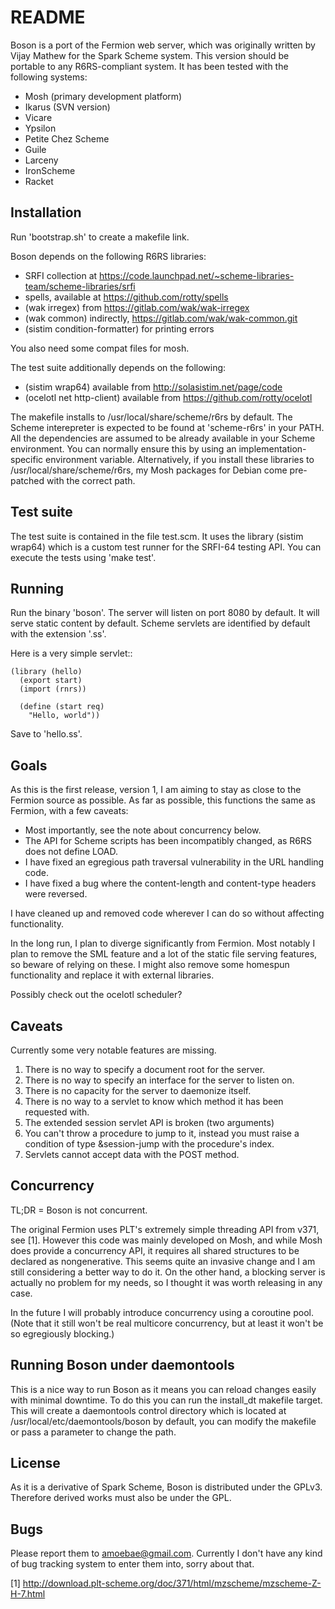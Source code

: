 README
======

Boson is a port of the Fermion web server, which was originally written by Vijay
Mathew for the Spark Scheme system.  This version should be portable to any
R6RS-compliant system.  It has been tested with the following systems:

* Mosh (primary development platform)
* Ikarus (SVN version)
* Vicare
* Ypsilon
* Petite Chez Scheme
* Guile
* Larceny
* IronScheme
* Racket

Installation
------------

Run 'bootstrap.sh' to create a makefile link.

Boson depends on the following R6RS libraries:

* SRFI collection at
  https://code.launchpad.net/~scheme-libraries-team/scheme-libraries/srfi
* spells, available at https://github.com/rotty/spells
* (wak irregex) from https://gitlab.com/wak/wak-irregex
* (wak common) indirectly, https://gitlab.com/wak/wak-common.git
* (sistim condition-formatter) for printing errors

You also need some compat files for mosh.

The test suite additionally depends on the following:
* (sistim wrap64) available from http://solasistim.net/page/code
* (ocelotl net http-client) available from https://github.com/rotty/ocelotl

The makefile installs to /usr/local/share/scheme/r6rs by default.  The Scheme
interepreter is expected to be found at 'scheme-r6rs' in your PATH.  All the
dependencies are assumed to be already available in your Scheme environment.
You can normally ensure this by using an implementation-specific environment
variable.  Alternatively, if you install these libraries to
/usr/local/share/scheme/r6rs, my Mosh packages for Debian come pre-patched with
the correct path.

Test suite
----------

The test suite is contained in the file test.scm.  It uses the library (sistim
wrap64) which is a custom test runner for the SRFI-64 testing API.  You can
execute the tests using 'make test'.

Running
-------

Run the binary 'boson'.  The server will listen on port 8080 by default.
It will serve static content by default.
Scheme servlets are identified by default with the extension '.ss'.

Here is a very simple servlet::

    (library (hello)
      (export start)
      (import (rnrs))

      (define (start req)
        "Hello, world"))

Save to 'hello.ss'.

Goals
-----

As this is the first release, version 1, I am aiming to stay as close to the
Fermion source as possible.  As far as possible, this functions the same as
Fermion, with a few caveats:

* Most importantly, see the note about concurrency below.
* The API for Scheme scripts has been incompatibly changed, as R6RS does not
  define LOAD.
* I have fixed an egregious path traversal vulnerability in the URL handling
  code.
* I have fixed a bug where the content-length and content-type headers were
  reversed.

I have cleaned up and removed code wherever I can do so without affecting
functionality.

In the long run, I plan to diverge significantly from Fermion.  Most notably I
plan to remove the SML feature and a lot of the static file serving features, so
beware of relying on these.  I might also remove some homespun functionality and
replace it with external libraries.

Possibly check out the ocelotl scheduler?

Caveats
-------

Currently some very notable features are missing.

1.  There is no way to specify a document root for the server.
2.  There is no way to specify an interface for the server to listen on.
3.  There is no capacity for the server to daemonize itself.
4.  There is no way to a servlet to know which method it has been requested with.
5.  The extended session servlet API is broken (two arguments)
6.  You can't throw a procedure to jump to it, instead you must raise a
    condition of type &session-jump with the procedure's index.
7.  Servlets cannot accept data with the POST method.

Concurrency
-----------

TL;DR = Boson is not concurrent.

The original Fermion uses PLT's extremely simple threading API from v371, see
[1].  However this code was mainly developed on Mosh, and while Mosh does
provide a concurrency API, it requires all shared structures to be declared as
nongenerative.  This seems quite an invasive change and I am still considering a
better way to do it.  On the other hand, a blocking server is actually no
problem for my needs, so I thought it was worth releasing in any case.

In the future I will probably introduce concurrency using a coroutine pool.
(Note that it still won't be real multicore concurrency, but at least it won't
be so egregiously blocking.)

Running Boson under daemontools
-------------------------------

This is a nice way to run Boson as it means you can reload changes easily with
minimal downtime.  To do this you can run the install_dt makefile target.  This
will create a daemontools control directory which is located at
/usr/local/etc/daemontools/boson by default, you can modify the makefile or pass
a parameter to change the path.

License
-------

As it is a derivative of Spark Scheme, Boson is distributed under the GPLv3.
Therefore derived works must also be under the GPL.

Bugs
----

Please report them to <amoebae@gmail.com>.
Currently I don't have any kind of bug tracking system to enter them into, sorry
about that.

[1]  http://download.plt-scheme.org/doc/371/html/mzscheme/mzscheme-Z-H-7.html
